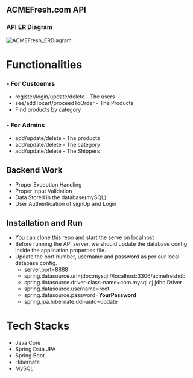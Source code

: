 ## ACMEFresh.com API

### API ER Diagram


![ACMEFresh_ERDiagram](https://user-images.githubusercontent.com/93640541/201098460-2e4a2550-285b-4300-ae3c-8c6ae79813da.png)


# Functionalities
### - For Custoemrs
-   register/login/update/delete - The users
-   see/addTocart/proceedToOrder - The Products
-   Find products by category
### - For Admins
-   add/update/delete - The products
-   add/update/delete - The category
-   add/update/delete - The Shippers


## Backend Work
-  Proper Exception Handling
-  Proper Input Validation
-   Data Stored in the database(mySQL)
-   User Authentication of signUp and Login

## Installation and Run
-  You can clone this repo and start the serve on localhost
-   Before running the API server, we should update the database config inside the application.properties file.
-   Update the port number, username and password as per our local database config.
    -   server.port=8888
    -   spring.datasource.url=jdbc:mysql://localhost:3306/acmefreshdb
    -   spring.datasource.driver-class-name=com.mysql.cj.jdbc.Driver
    -   spring.datasource.username=root
    -   spring.datasource.password=**YourPassword**
    -   spring.jpa.hibernate.ddl-auto=update

# Tech Stacks

-   Java Core
-   Spring Data JPA
-   Spring Boot
-   Hibernate
-   MySQL
